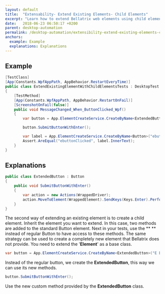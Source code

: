 ```yaml
---
layout: default
title:  "Extensability- Extend Existing Elements- Child Elements"
excerpt: "Learn how to extend Bellatrix web elements using child elements."
date:   2018-06-23 06:50:17 +0200
parent: desktop-automation
permalink: /desktop-automation/extensibility-extend-existing-elements-child-elements/
anchors:
  example: Example
  explanations: Explanations
---
```

Example
-------
```csharp
[TestClass]
[App(Constants.WpfAppPath, AppBehavior.RestartEveryTime)]
public class ExtendExistingElementWithChildElementsTests : DesktopTest
{
    [TestMethod]
    [App(Constants.WpfAppPath, AppBehavior.RestartOnFail)]
    [ScreenshotOnFail(false)]
    public void MessageChanged_When_ButtonClicked_Wpf()
    {
        var button = App.ElementCreateService.CreateByName<ExtendedButton>("E Button");

        button.SubmitButtonWithEnter();

        var label = App.ElementCreateService.CreateByName<Button>("ebuttonClicked");
        Assert.AreEqual("ebuttonClicked", label.InnerText);
    }
}
```

Explanations
------------
```csharp
public class ExtendedButton : Button
{
    public void SubmitButtonWithEnter()
    {
        var action = new Actions(WrappedDriver);
        action.MoveToElement(WrappedElement).SendKeys(Keys.Enter).Perform();
    }
}
```
The second way of extending an existing element is to create a child element. Inherit the element you want to extend. In this case, two methods are added to the standard Button element. Next in your tests, use the ** ** instead of regular Button to have access to these methods. The same strategy can be used to create a completely new element that Bellatrix does not provide. You need to extend the '**Element**' as a base class.
```csharp
var button = App.ElementCreateService.CreateByName<ExtendedButton>("E Button");
```
Instead of the regular button, we create the **ExtendedButton**, this way we can use its new methods.
```csharp
button.SubmitButtonWithEnter();
```
Use the new custom method provided by the **ExtendedButton** class.